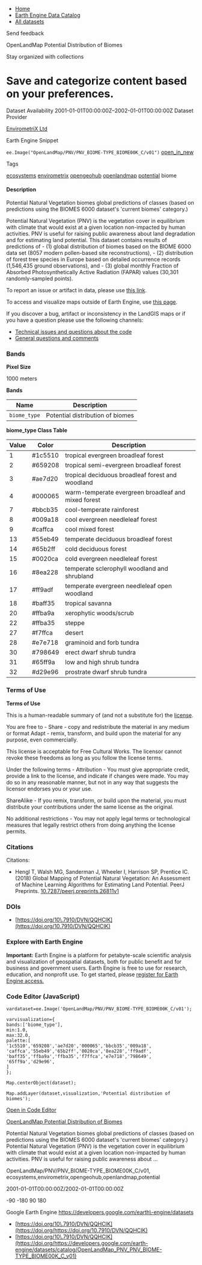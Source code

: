 



* [Home](https://developers.google.com/)
* [Earth Engine Data Catalog](https://developers.google.com/earth-engine/datasets)
* [All datasets](https://developers.google.com/earth-engine/datasets/catalog)





 
 
 Send feedback
 
 

OpenLandMap Potential Distribution of Biomes


 
 Stay organized with collections
 

 
 Save and categorize content based on your preferences.
==============================================================================================================================================








Dataset Availability
2001\-01\-01T00:00:00Z–2002\-01\-01T00:00:00Z
Dataset Provider


[EnvirometriX Ltd](https://doi.org/10.7910/DVN/QQHCIK)



Earth Engine Snippet


`ee.Image("OpenLandMap/PNV/PNV_BIOME-TYPE_BIOME00K_C/v01")` 
[open\_in\_new](https://code.earthengine.google.com/?scriptPath=Examples:Datasets/OpenLandMap/OpenLandMap_PNV_PNV_BIOME-TYPE_BIOME00K_C_v01)





Tags


[ecosystems](/earth-engine/datasets/tags/ecosystems)
[envirometrix](/earth-engine/datasets/tags/envirometrix)
[opengeohub](/earth-engine/datasets/tags/opengeohub)
[openlandmap](/earth-engine/datasets/tags/openlandmap)
[potential](/earth-engine/datasets/tags/potential)
biome








#### Description



Potential Natural Vegetation biomes global predictions of classes
(based on predictions using the BIOMES 6000 dataset's 'current biomes' category.)


Potential Natural Vegetation (PNV) is the vegetation cover in equilibrium with climate
that would exist at a given location non\-impacted by human activities. PNV is useful for raising
public awareness about land degradation and for estimating land potential.
This dataset contains results of predictions of
\- (1\) global distribution of biomes based on the BIOME 6000 data set (8057 modern pollen\-based site reconstructions),
\- (2\) distribution of forest tree species in Europe based on detailed occurrence records (1,546,435 ground observations), and
\- (3\) global monthly Fraction of Absorbed Photosynthetically Active Radiation (FAPAR) values (30,301 randomly\-sampled points).


To report an issue or artifact in data, please use [this link](https://github.com/envirometrix/PNVmaps/issues).


To access and visualize maps outside of Earth Engine, use [this page](https://opengeohub.org/about-openlandmap).


If you discover a bug, artifact or inconsistency in the LandGIS maps
or if you have a question please use the following channels:


* [Technical issues and questions about the code](https://gitlab.com/openlandmap/global-layers/issues)
* [General questions and comments](https://disqus.com/home/forums/landgis/)





### Bands



**Pixel Size**
  
1000 meters



**Bands**




| Name | Description |
| --- | --- |
| `biome_type` | Potential distribution of biomes |


**biome\_type Class Table**




| Value | Color | Description |
| --- | --- | --- |
| 1 | \#1c5510 | tropical evergreen broadleaf forest |
| 2 | \#659208 | tropical semi\-evergreen broadleaf forest |
| 3 | \#ae7d20 | tropical deciduous broadleaf forest and woodland |
| 4 | \#000065 | warm\-temperate evergreen broadleaf and mixed forest |
| 7 | \#bbcb35 | cool\-temperate rainforest |
| 8 | \#009a18 | cool evergreen needleleaf forest |
| 9 | \#caffca | cool mixed forest |
| 13 | \#55eb49 | temperate deciduous broadleaf forest |
| 14 | \#65b2ff | cold deciduous forest |
| 15 | \#0020ca | cold evergreen needleleaf forest |
| 16 | \#8ea228 | temperate sclerophyll woodland and shrubland |
| 17 | \#ff9adf | temperate evergreen needleleaf open woodland |
| 18 | \#baff35 | tropical savanna |
| 20 | \#ffba9a | xerophytic woods/scrub |
| 22 | \#ffba35 | steppe |
| 27 | \#f7ffca | desert |
| 28 | \#e7e718 | graminoid and forb tundra |
| 30 | \#798649 | erect dwarf shrub tundra |
| 31 | \#65ff9a | low and high shrub tundra |
| 32 | \#d29e96 | prostrate dwarf shrub tundra |




### Terms of Use


**Terms of Use**


This is a human\-readable summary of (and not a substitute for) the [license](https://creativecommons.org/licenses/by-sa/4.0/).


You are free to \-
 Share \- copy and redistribute the material in any medium or format
 Adapt \- remix, transform, and build upon the material for any purpose, even commercially.


This license is acceptable for Free Cultural Works.
The licensor cannot revoke these freedoms as long as you follow the license terms.


Under the following terms \-
 Attribution \- You must give appropriate credit, provide a link to the license, and indicate if
 changes were made. You may do so in any reasonable manner, but not in any way that suggests the
 licensor endorses you or your use.


ShareAlike \- If you remix, transform, or build upon the material, you must distribute your
 contributions under the same license as the original.


No additional restrictions \- You may not apply legal terms or technological measures that
 legally restrict others from doing anything the license permits.




### Citations



Citations:
* Hengl T, Walsh MG, Sanderman J, Wheeler I, Harrison SP, Prentice IC. (2018\) Global Mapping of Potential Natural Vegetation: An Assessment of Machine Learning Algorithms for Estimating Land Potential. PeerJ Preprints.
[10\.7287/peerj.preprints.26811v1](https://doi.org/10.7910/DVN/QQHCIK)





### DOIs


* [https://doi.org/10\.7910/DVN/QQHCIK](https://doi.org/10.7910/DVN/QQHCIK)




### Explore with Earth Engine


**Important:** 
 Earth Engine is a platform for petabyte\-scale scientific analysis and visualization of
 geospatial datasets, both for public benefit and for business and government users.
 Earth Engine is free to use for research, education, and nonprofit use. To get started, please
 [register for Earth Engine access.](https://console.cloud.google.com/earth-engine)



### Code Editor (JavaScript)



```
vardataset=ee.Image('OpenLandMap/PNV/PNV_BIOME-TYPE_BIOME00K_C/v01');

varvisualization={
bands:['biome_type'],
min:1.0,
max:32.0,
palette:[
'1c5510','659208','ae7d20','000065','bbcb35','009a18',
'caffca','55eb49','65b2ff','0020ca','8ea228','ff9adf',
'baff35','ffba9a','ffba35','f7ffca','e7e718','798649',
'65ff9a','d29e96',
]
};

Map.centerObject(dataset);

Map.addLayer(dataset,visualization,'Potential distribution of biomes');
```



[Open in Code Editor](https://code.earthengine.google.com/?scriptPath=Examples:Datasets/OpenLandMap/OpenLandMap_PNV_PNV_BIOME-TYPE_BIOME00K_C_v01)


[OpenLandMap Potential Distribution of Biomes](/earth-engine/datasets/catalog/OpenLandMap_PNV_PNV_BIOME-TYPE_BIOME00K_C_v01)

Potential Natural Vegetation biomes global predictions of classes (based on predictions using the BIOMES 6000 dataset's 'current biomes' category.) Potential Natural Vegetation (PNV) is the vegetation cover in equilibrium with climate that would exist at a given location non\-impacted by human activities. PNV is useful for raising public awareness about …

 OpenLandMap/PNV/PNV\_BIOME\-TYPE\_BIOME00K\_C/v01,
 ecosystems,envirometrix,opengeohub,openlandmap,potential

2001\-01\-01T00:00:00Z/2002\-01\-01T00:00:00Z



 \-90 \-180 90 180
 



Google Earth Engine
https://developers.google.com/earth\-engine/datasets

* [https://doi.org/10\.7910/DVN/QQHCIK](https://doi.org/https://doi.org/10.7910/DVN/QQHCIK)
* [https://doi.org/10\.7910/DVN/QQHCIK](https://doi.org/https://developers.google.com/earth-engine/datasets/catalog/OpenLandMap_PNV_PNV_BIOME-TYPE_BIOME00K_C_v01)









